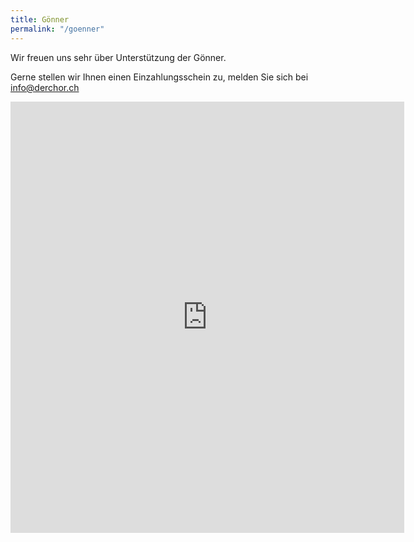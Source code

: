 ```yaml
---
title: Gönner
permalink: "/goenner"
---
```


Wir freuen uns sehr über Unterstützung der Gönner.

Gerne stellen wir Ihnen einen Einzahlungsschein zu, melden Sie sich bei [info@derchor.ch](mailto:info@derchor.ch)

<iframe src="https://docs.google.com/forms/d/18EoQWoUAxTVw0oWIpju1IzeKBf9RT3Fx0XJtAxRFqy8/viewform?embedded=true" width="630" height="690" frameborder="0" marginheight="0" marginwidth="0">Loading...</iframe>